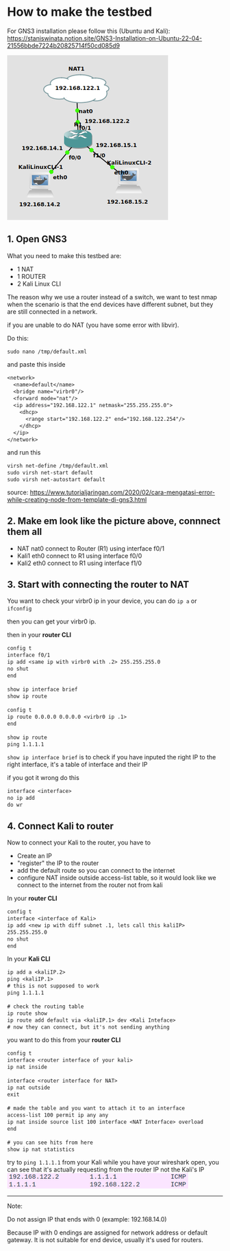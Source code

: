 # How to make the testbed
For GNS3 installation please follow this (Ubuntu and Kali):
https://staniswinata.notion.site/GNS3-Installation-on-Ubuntu-22-04-21556bbde7224b20825714f50cd085d9

![testbed picture from UDP team](docs/testbed.png)

## 1. Open GNS3
What you need to make this testbed are:
- 1 NAT
- 1 ROUTER
- 2 Kali Linux CLI

The reason why we use a router instead of a switch, we want to test nmap when the scenario is that the end devices have different subnet, but they are still connected in a network.

if you are unable to do NAT (you have some error with libvir).

Do this:

``` plain
sudo nano /tmp/default.xml
```

and paste this inside
```
<network>
  <name>default</name>
  <bridge name="virbr0"/>
  <forward mode="nat"/>
  <ip address="192.168.122.1" netmask="255.255.255.0">
    <dhcp>
      <range start="192.168.122.2" end="192.168.122.254"/>
    </dhcp>
  </ip>
</network>
```
and run this
```
virsh net-define /tmp/default.xml
sudo virsh net-start default
sudo virsh net-autostart default
```
source: https://www.tutorialjaringan.com/2020/02/cara-mengatasi-error-while-creating-node-from-template-di-gns3.html
## 2. Make em look like the picture above, connnect them all
- NAT nat0 connect to Router (R1) using interface f0/1
- Kali1 eth0 connect to R1 using interface f0/0
- Kali2 eth0 connect to R1 using interface f1/0

## 3. Start with connecting the router to NAT
You want to check your virbr0 ip in your device, you can do 
`ip a` or `ifconfig`

then you can get your virbr0 ip.

then in your **router CLI**
```
config t
interface f0/1
ip add <same ip with virbr0 with .2> 255.255.255.0
no shut
end

show ip interface brief
show ip route

config t
ip route 0.0.0.0 0.0.0.0 <virbr0 ip .1>
end

show ip route 
ping 1.1.1.1
```

`show ip interface brief` is to check if you have inputed the right IP to the right interface, it's a table of interface and their IP

if you got it wrong do this
```
interface <interface>
no ip add
do wr
```
 ## 4. Connect Kali to router
 Now to connect your Kali to the router, you have to
 - Create an IP
 - "register" the IP to the router
 - add the default route so you can connect to the internet
 - configure NAT inside outside access-list table, so it would look like we connect to the internet from the router not from kali

In your **router CLI**
```
config t
interface <interface of Kali>
ip add <new ip with diff subnet .1, lets call this kaliIP> 255.255.255.0
no shut
end
```
In your **Kali CLI**
```
ip add a <kaliIP.2>
ping <kaliIP.1> 
# this is not supposed to work
ping 1.1.1.1

# check the routing table
ip route show
ip route add default via <kaliIP.1> dev <Kali Inteface>
# now they can connect, but it's not sending anything
```
you want to do this from your **router CLI**
```
config t
interface <router interface of your kali>
ip nat inside

interface <router interface for NAT>
ip nat outside
exit

# made the table and you want to attach it to an interface
access-list 100 permit ip any any
ip nat inside source list 100 interface <NAT Interface> overload
end

# you can see hits from here
show ip nat statistics
```

try to `ping 1.1.1.1` from your Kali while you have your wireshark open, you can see that it's actually requesting from the router IP not the Kali's IP
![Wireshark Kali request NAT with Router IP](docs/NATRequest.png)

---
Note:

Do not assign IP that ends with 0 (example: 192.168.14.0)

Because IP with 0 endings are assigned for network address or default gateway. It is not suitable for end device, usually it's used for routers.